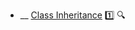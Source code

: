 * __ [Class Inheritance](./uml/classDiagrams/classInheritance) :one: <trigger for="pop:classInheritance-preview">:mag:</trigger>

<popover id="pop:classInheritance-preview" title=":mag: Class Inheritance" placement="right">
  <div slot="content">
    <include src=".\preview.md" />
  </div>
</popover>
